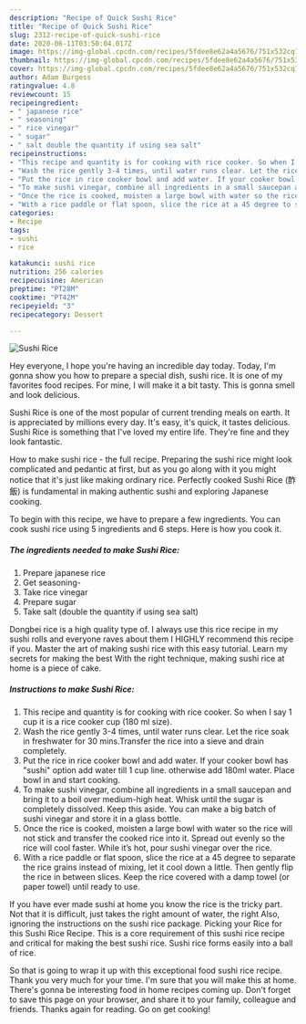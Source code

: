 ```yaml
---
description: "Recipe of Quick Sushi Rice"
title: "Recipe of Quick Sushi Rice"
slug: 2312-recipe-of-quick-sushi-rice
date: 2020-06-11T03:50:04.017Z
image: https://img-global.cpcdn.com/recipes/5fdee8e62a4a5676/751x532cq70/sushi-rice-recipe-main-photo.jpg
thumbnail: https://img-global.cpcdn.com/recipes/5fdee8e62a4a5676/751x532cq70/sushi-rice-recipe-main-photo.jpg
cover: https://img-global.cpcdn.com/recipes/5fdee8e62a4a5676/751x532cq70/sushi-rice-recipe-main-photo.jpg
author: Adam Burgess
ratingvalue: 4.8
reviewcount: 15
recipeingredient:
- " japanese rice"
- " seasoning"
- " rice vinegar"
- " sugar"
- " salt double the quantity if using sea salt"
recipeinstructions:
- "This recipe and quantity is for cooking with rice cooker. So when I say 1 cup it is a rice cooker cup (180 ml size)."
- "Wash the rice gently 3-4 times, until water runs clear. Let the rice soak in freshwater for 30 mins.Transfer the rice into a sieve and drain completely."
- "Put the rice in rice cooker bowl and add water. If your cooker bowl has &#34;sushi&#34; option add water till 1 cup line. otherwise add 180ml water. Place bowl in and start cooking."
- "To make sushi vinegar, combine all ingredients in a small saucepan and bring it to a boil over medium-high heat. Whisk until the sugar is completely dissolved. Keep this aside. You can make a big batch of sushi vinegar and store it in a glass bottle."
- "Once the rice is cooked, moisten a large bowl with water so the rice will not stick and transfer the cooked rice into it. Spread out evenly so the rice will cool faster. While it’s hot, pour sushi vinegar over the rice."
- "With a rice paddle or flat spoon, slice the rice at a 45 degree to separate the rice grains instead of mixing, let it cool down a little. Then gently flip the rice in between slices. Keep the rice covered with a damp towel (or paper towel) until ready to use."
categories:
- Recipe
tags:
- sushi
- rice

katakunci: sushi rice 
nutrition: 256 calories
recipecuisine: American
preptime: "PT28M"
cooktime: "PT42M"
recipeyield: "3"
recipecategory: Dessert

---
```



![Sushi Rice](https://img-global.cpcdn.com/recipes/5fdee8e62a4a5676/751x532cq70/sushi-rice-recipe-main-photo.jpg)

Hey everyone, I hope you're having an incredible day today. Today, I'm gonna show you how to prepare a special dish, sushi rice. It is one of my favorites food recipes. For mine, I will make it a bit tasty. This is gonna smell and look delicious.

Sushi Rice is one of the most popular of current trending meals on earth. It is appreciated by millions every day. It's easy, it's quick, it tastes delicious. Sushi Rice is something that I've loved my entire life. They're fine and they look fantastic.

How to make sushi rice - the full recipe. Preparing the sushi rice might look complicated and pedantic at first, but as you go along with it you might notice that it&#39;s just like making ordinary rice. Perfectly cooked Sushi Rice (酢飯) is fundamental in making authentic sushi and exploring Japanese cooking.


To begin with this recipe, we have to prepare a few ingredients. You can cook sushi rice using 5 ingredients and 6 steps. Here is how you cook it.

<!--inarticleads1-->

##### The ingredients needed to make Sushi Rice:

1. Prepare  japanese rice
1. Get  seasoning-
1. Take  rice vinegar
1. Prepare  sugar
1. Take  salt (double the quantity if using sea salt)


Dongbei rice is a high quality type of. I always use this rice recipe in my sushi rolls and everyone raves about them I HIGHLY recommend this recipe if you. Master the art of making sushi rice with this easy tutorial. Learn my secrets for making the best With the right technique, making sushi rice at home is a piece of cake. 

<!--inarticleads2-->

##### Instructions to make Sushi Rice:

1. This recipe and quantity is for cooking with rice cooker. So when I say 1 cup it is a rice cooker cup (180 ml size).
1. Wash the rice gently 3-4 times, until water runs clear. Let the rice soak in freshwater for 30 mins.Transfer the rice into a sieve and drain completely.
1. Put the rice in rice cooker bowl and add water. If your cooker bowl has &#34;sushi&#34; option add water till 1 cup line. otherwise add 180ml water. Place bowl in and start cooking.
1. To make sushi vinegar, combine all ingredients in a small saucepan and bring it to a boil over medium-high heat. Whisk until the sugar is completely dissolved. Keep this aside. You can make a big batch of sushi vinegar and store it in a glass bottle.
1. Once the rice is cooked, moisten a large bowl with water so the rice will not stick and transfer the cooked rice into it. Spread out evenly so the rice will cool faster. While it’s hot, pour sushi vinegar over the rice.
1. With a rice paddle or flat spoon, slice the rice at a 45 degree to separate the rice grains instead of mixing, let it cool down a little. Then gently flip the rice in between slices. Keep the rice covered with a damp towel (or paper towel) until ready to use.


If you have ever made sushi at home you know the rice is the tricky part. Not that it is difficult, just takes the right amount of water, the right Also, ignoring the instructions on the sushi rice package. Picking your Rice for this Sushi Rice Recipe. This is a core requirement of this sushi rice recipe and critical for making the best sushi rice. Sushi rice forms easily into a ball of rice. 

So that is going to wrap it up with this exceptional food sushi rice recipe. Thank you very much for your time. I'm sure that you will make this at home. There's gonna be interesting food in home recipes coming up. Don't forget to save this page on your browser, and share it to your family, colleague and friends. Thanks again for reading. Go on get cooking!
